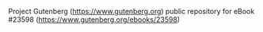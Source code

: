 Project Gutenberg (https://www.gutenberg.org) public repository for eBook #23598 (https://www.gutenberg.org/ebooks/23598)

